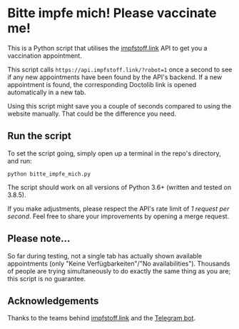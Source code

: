 # Bitte impfe mich! Please vaccinate me!
This is a Python script that utilises the [impfstoff.link](https://impfstoff.link/) API to get you a vaccination appointment.

This script calls `https://api.impfstoff.link/?robot=1` once a second to see if any new appointments have been found by the API's backend. If a new appointment is found, the corresponding Doctolib link is opened automatically in a new tab.

Using this script might save you a couple of seconds compared to using the website manually. That could be the difference you need.

## Run the script
To set the script going, simply open up a terminal in the repo's directory, and run:

```
python bitte_impfe_mich.py
```

The script should work on all versions of Python 3.6+ (written and tested on 3.8.5).

If you make adjustments, please respect the API's rate limit of _1 request per second_. Feel free to share your improvements by opening a merge request.

## Please note...
So far during testing, not a single tab has actually shown available appointments (only "Keine Verfügbarkeiten"/"No availabilities"). Thousands of people are trying simultaneously to do exactly the same thing as you are; this script is no guarantee. 

## Acknowledgements
Thanks to the teams behind [impfstoff.link](https://impfstoff.link/) and the [Telegram bot](https://github.com/guicheffer/impfstoff.bot). 
